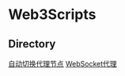 # Web3Scripts

## Directory
[自动切换代理节点](https://github.com/0xZoomEye/Web3Scripts/blob/main/src/vpn/clashAutoSwitch.js)
[WebSocket代理](https://github.com/0xZoomEye/Web3Scripts/blob/main/src/proxy/socketProxy.js)